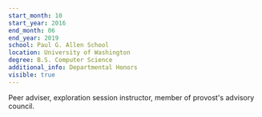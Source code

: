 ```yaml
---
start_month: 10
start_year: 2016
end_month: 06
end_year: 2019
school: Paul G. Allen School
location: University of Washington
degree: B.S. Computer Science
additional_info: Departmental Honors
visible: true
---
```

Peer adviser, exploration session instructor, member of provost's advisory council.
